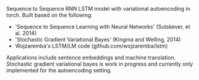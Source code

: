 Sequence to Sequence RNN LSTM model with variational autoencoding in torch. Built based on the following:
- 'Sequence to Sequence Learning with Neural Networks' (Sutskever, et al. 2014)
- 'Stochastic Gradient Variational Bayes' (Kingma and Welling, 2014)
- Wojzaremba's LSTM/LM code (github.com/wojzaremba/lstm)

Applications include sentence embeddings and machine translation. Stochastic gradient variational bayes is work in progress and currently only implemented for the autoencoding setting. 